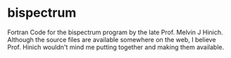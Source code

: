 # bispectrum
Fortran Code for the bispectrum program by the late Prof. Melvin J Hinich.  
Although the source files are available somewhere on the web, I believe Prof. Hinich wouldn't mind me putting together and making them available.   
